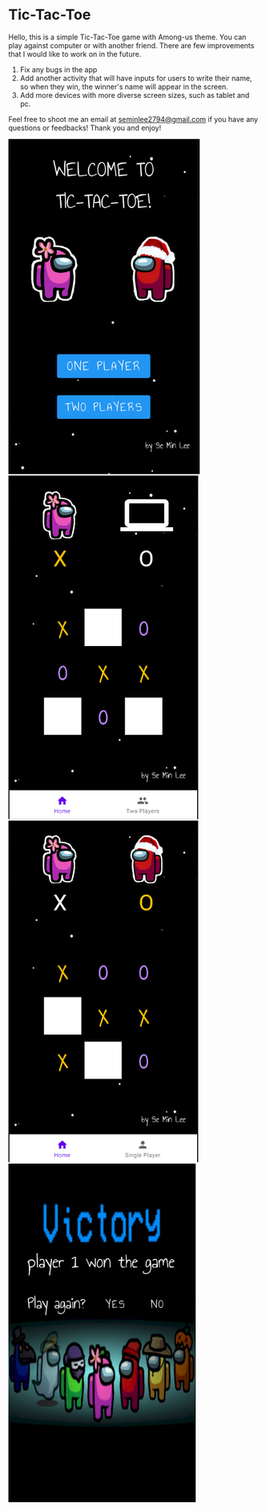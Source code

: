 # Tic-Tac-Toe

Hello, this is a simple Tic-Tac-Toe game with Among-us theme.
You can play against computer or with another friend.
There are few improvements that I would like to work on in the future.

1) Fix any bugs in the app
2) Add another activity that will have inputs for users to write their name, so when they win, the winner's name will appear in the screen.
3) Add more devices with more diverse screen sizes, such as tablet and pc.

Feel free to shoot me an email at seminlee2794@gmail.com if you have any questions or feedbacks!
Thank you and enjoy!

![](app/src/main/res/drawable-v24/main_page.png)
![](app/src/main/res/drawable-v24/one_player.png)
![](app/src/main/res/drawable-v24/two_player.png)
![](app/src/main/res/drawable-v24/victory_page.png)

